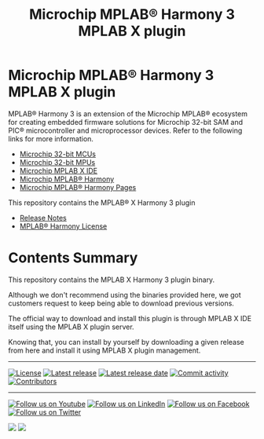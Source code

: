 ﻿---
title: Microchip MPLAB® Harmony 3 MPLAB X plugin
nav_order: 1
---

# Microchip MPLAB® Harmony 3 MPLAB X plugin

MPLAB® Harmony 3 is an extension of the Microchip MPLAB® ecosystem for creating embedded firmware solutions for Microchip 32-bit SAM and PIC® microcontroller and microprocessor devices.  Refer to the following links for more information.

- [Microchip 32-bit MCUs](https://www.microchip.com/design-centers/32-bit)
- [Microchip 32-bit MPUs](https://www.microchip.com/design-centers/32-bit-mpus)
- [Microchip MPLAB X IDE](https://www.microchip.com/mplab/mplab-x-ide)
- [Microchip MPLAB® Harmony](https://www.microchip.com/mplab/mplab-harmony)
- [Microchip MPLAB® Harmony Pages](https://microchip-mplab-harmony.github.io/)

This repository contains the MPLAB® X Harmony 3 plugin

- [Release Notes](release_notes.md)
- [MPLAB® Harmony License](mplab_harmony_license.md)

# Contents Summary

This repository contains the MPLAB X Harmony 3 plugin binary.

Although we don't recommend using the binaries provided here, we got customers request to keep being able to download previous versions.

The official way to download and install this plugin is through MPLAB X IDE itself using the MPLAB X plugin server.

Knowing that, you can install by yourself by downloading a given release from here and install it using MPLAB X plugin management.

____

[![License](https://img.shields.io/badge/license-Harmony%20license-orange.svg)](https://github.com/Microchip-MPLAB-Harmony/mplabx-plugin/blob/master/mplab_harmony_license.md)
[![Latest release](https://img.shields.io/github/release/Microchip-MPLAB-Harmony/mplabx-plugin.svg)](https://github.com/Microchip-MPLAB-Harmony/mplabx-plugin/releases/latest)
[![Latest release date](https://img.shields.io/github/release-date/Microchip-MPLAB-Harmony/mplabx-plugin.svg)](https://github.com/Microchip-MPLAB-Harmony/mplabx-plugin/releases/latest)
[![Commit activity](https://img.shields.io/github/commit-activity/y/Microchip-MPLAB-Harmony/mplabx-plugin.svg)](https://github.com/Microchip-MPLAB-Harmony/mplabx-plugin/graphs/commit-activity)
[![Contributors](https://img.shields.io/github/contributors-anon/Microchip-MPLAB-Harmony/mplabx-plugin.svg)]()

____

[![Follow us on Youtube](https://img.shields.io/badge/Youtube-Follow%20us%20on%20Youtube-red.svg)](https://www.youtube.com/user/MicrochipTechnology)
[![Follow us on LinkedIn](https://img.shields.io/badge/LinkedIn-Follow%20us%20on%20LinkedIn-blue.svg)](https://www.linkedin.com/company/microchip-technology)
[![Follow us on Facebook](https://img.shields.io/badge/Facebook-Follow%20us%20on%20Facebook-blue.svg)](https://www.facebook.com/microchiptechnology/)
[![Follow us on Twitter](https://img.shields.io/twitter/follow/MicrochipTech.svg?style=social)](https://twitter.com/MicrochipTech)

[![](https://img.shields.io/github/stars/Microchip-MPLAB-Harmony/mplabx-plugin.svg?style=social)]()
[![](https://img.shields.io/github/watchers/Microchip-MPLAB-Harmony/mplabx-plugin.svg?style=social)]()

